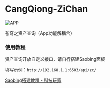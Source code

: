 # CangQiong-ZiChan

![APP](https://cdn.jsdelivr.net/gh/baifan97/CangQiongZiChan/cray_arrange.png.png)


苍穹之资产查询（App功能解耦合）

### 使用教程

资产查询开放自定义接口，请自行搭建Saobing面板

填写示例：`http://192.168.1.1:6503/api/zc/`

[Saobing搭建教程 - 科技玩家](https://www.kejiwanjia.com/jiaocheng/47074.html)


